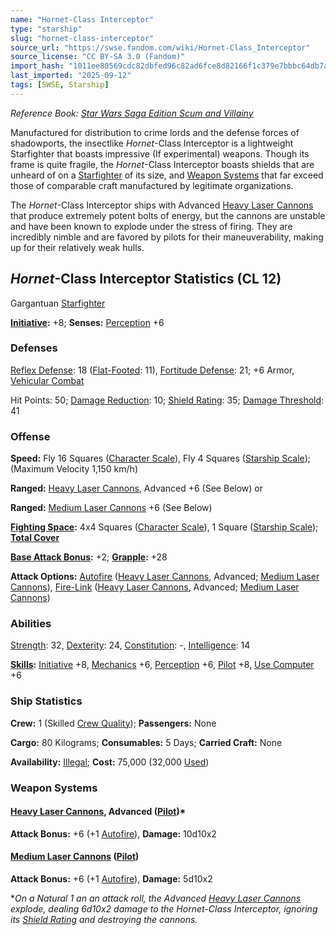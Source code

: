 ```yaml
---
name: "Hornet-Class Interceptor"
type: "starship"
slug: "hornet-class-interceptor"
source_url: "https://swse.fandom.com/wiki/Hornet-Class_Interceptor"
source_license: "CC BY-SA 3.0 (Fandom)"
import_hash: "1011ee80569cdc82dbfed96c82ad6fce8d82166f1c379e7bbbc64db7a0c57207"
last_imported: "2025-09-12"
tags: [SWSE, Starship]
---
```

*Reference Book: [Star Wars Saga Edition Scum and Villainy](https://swse.fandom.com/wiki/Star_Wars_Saga_Edition_Scum_and_Villainy)*

Manufactured for distribution to crime lords and the defense forces of shadowports, the insectlike *Hornet*-Class Interceptor is a lightweight Starfighter that boasts impressive (If experimental) weapons. Though its frame is quite fragile, the *Hornet*-Class Interceptor boasts shields that are unheard of on a [Starfighter](https://swse.fandom.com/wiki/Starfighter) of its size, and [Weapon Systems](https://swse.fandom.com/wiki/Weapon_Systems) that far exceed those of comparable craft manufactured by legitimate organizations.

The *Hornet*-Class Interceptor ships with Advanced [Heavy Laser Cannons](https://swse.fandom.com/wiki/Heavy_Laser_Cannons) that produce extremely potent bolts of energy, but the cannons are unstable and have been known to explode under the stress of firing. They are incredibly nimble and are favored by pilots for their maneuverability, making up for their relatively weak hulls.
## *Hornet*-Class Interceptor Statistics (CL 12)
Gargantuan [Starfighter](https://swse.fandom.com/wiki/Starfighter)

**[Initiative](https://swse.fandom.com/wiki/Initiative):** +8; **Senses:** [Perception](https://swse.fandom.com/wiki/Perception) +6
### Defenses
[Reflex Defense](https://swse.fandom.com/wiki/Reflex_Defense_(Vehicles)): 18 ([Flat-Footed](https://swse.fandom.com/wiki/Flat-Footed): 11), [Fortitude Defense](https://swse.fandom.com/wiki/Fortitude_Defense_(Vehicles)): 21; +6 Armor, [Vehicular Combat](https://swse.fandom.com/wiki/Vehicular_Combat)

Hit Points: 50; [Damage Reduction](https://swse.fandom.com/wiki/Damage_Reduction): 10; [Shield Rating](https://swse.fandom.com/wiki/Shield_Rating): 35; [Damage Threshold](https://swse.fandom.com/wiki/Damage_Threshold_(Vehicles)): 41
### Offense
**Speed:** Fly 16 Squares ([Character Scale](https://swse.fandom.com/wiki/Character_Scale)), Fly 4 Squares ([Starship Scale](https://swse.fandom.com/wiki/Starship_Scale)); (Maximum Velocity 1,150 km/h)

**Ranged:** [Heavy Laser Cannons](https://swse.fandom.com/wiki/Heavy_Laser_Cannons), Advanced +6 (See Below) or

**Ranged:** [Medium Laser Cannons](https://swse.fandom.com/wiki/Medium_Laser_Cannons) +6 (See Below)

**[Fighting Space](https://swse.fandom.com/wiki/Fighting_Space):** 4x4 Squares ([Character Scale](https://swse.fandom.com/wiki/Character_Scale)), 1 Square ([Starship Scale](https://swse.fandom.com/wiki/Starship_Scale)); **[Total Cover](https://swse.fandom.com/wiki/Total_Cover)**

**[Base Attack Bonus](https://swse.fandom.com/wiki/Base_Attack_Bonus):** +2; **[Grapple](https://swse.fandom.com/wiki/Grapple):** +28

**Attack Options:** [Autofire](https://swse.fandom.com/wiki/Autofire_(Vehicle_Combat)) ([Heavy Laser Cannons](https://swse.fandom.com/wiki/Heavy_Laser_Cannons), Advanced; [Medium Laser Cannons](https://swse.fandom.com/wiki/Medium_Laser_Cannons)), [Fire-Link](https://swse.fandom.com/wiki/Fire-Link) ([Heavy Laser Cannons](https://swse.fandom.com/wiki/Heavy_Laser_Cannons), Advanced; [Medium Laser Cannons](https://swse.fandom.com/wiki/Medium_Laser_Cannons))
### Abilities
[Strength](https://swse.fandom.com/wiki/Strength): 32, [Dexterity](https://swse.fandom.com/wiki/Dexterity): 24, [Constitution](https://swse.fandom.com/wiki/Constitution): -, [Intelligence](https://swse.fandom.com/wiki/Intelligence): 14

**[Skills](https://swse.fandom.com/wiki/Skills):** [Initiative](https://swse.fandom.com/wiki/Initiative) +8, [Mechanics](https://swse.fandom.com/wiki/Mechanics) +6, [Perception](https://swse.fandom.com/wiki/Perception) +6, [Pilot](https://swse.fandom.com/wiki/Pilot) +8, [Use Computer](https://swse.fandom.com/wiki/Use_Computer) +6
### Ship Statistics
**Crew:** 1 (Skilled [Crew Quality](https://swse.fandom.com/wiki/Crew_Quality)); **Passengers:** None

**Cargo:** 80 Kilograms; **Consumables:** 5 Days; **Carried Craft:** None

**Availability:** [Illegal](https://swse.fandom.com/wiki/Illegal); **Cost:** 75,000 (32,000 [Used](https://swse.fandom.com/wiki/Used))
### Weapon Systems
#### [**Heavy Laser Cannons**](https://swse.fandom.com/wiki/Heavy_Laser_Cannons)**, Advanced ([Pilot](https://swse.fandom.com/wiki/Pilot_(Vehicle_Combat)))***
**Attack Bonus:** +6 (+1 [Autofire](https://swse.fandom.com/wiki/Autofire_(Vehicle_Combat))), **Damage:** 10d10x2

#### **[Medium Laser Cannons](https://swse.fandom.com/wiki/Medium_Laser_Cannons) ([Pilot](https://swse.fandom.com/wiki/Pilot_(Vehicle_Combat)))**
**Attack Bonus:** +6 (+1 [Autofire](https://swse.fandom.com/wiki/Autofire_(Vehicle_Combat))), **Damage:** 5d10x2

**On a Natural 1 an an attack roll, the Advanced [Heavy Laser Cannons](https://swse.fandom.com/wiki/Heavy_Laser_Cannons) explode, dealing 6d10x2 damage to the *Hornet*-Class Interceptor, ignoring its [Shield Rating](https://swse.fandom.com/wiki/Shield_Rating) and destroying the cannons.*